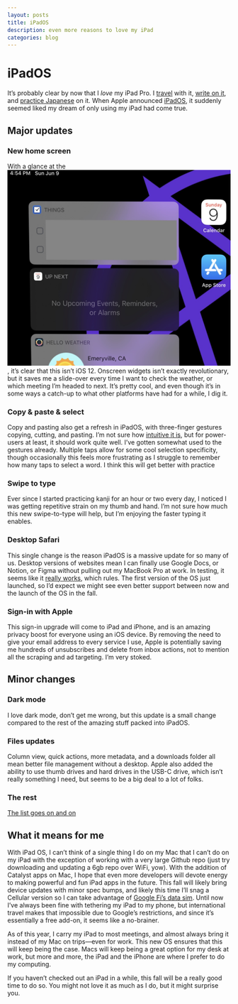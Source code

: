 ```yaml
---
layout: posts
title: iPadOS
description: even more reasons to love my iPad
categories: blog
---
```


# iPadOS

It’s probably clear by now that I _love_ my iPad Pro. I [travel](https://www.brookshelley.com/blog/2019/03/13/travel-kit-update.html) with it, [write on it](https://www.brookshelley.com/blog/2019/05/02/On-Notes-and-ToDos.html), and [practice Japanese](https://www.brookshelley.com/blog/2019/01/27/learning-kanji-again.html) on it. When Apple announced [iPadOS](https://www.apple.com/ipados/ipados-preview/), it suddenly seemed liked my dream of only using my iPad had come true.

## Major updates

### New home screen

With a glance at the ![home screen](/assets/photos/ipadhome.jpg), it’s clear that this isn’t iOS 12. Onscreen widgets isn’t exactly revolutionary, but it saves me a slide-over every time I want to check the weather, or which meeting I’m headed to next. It’s pretty cool, and even though it’s in some ways a catch-up to what other platforms have had for a while, I dig it.

### Copy & paste & select

Copy and pasting also get a refresh in iPadOS, with three-finger gestures copying, cutting, and pasting. I’m not sure how [intuitive it is](https://www.theverge.com/2019/6/6/18654314/apple-ipad-os-ipados-wwdc-first-look-windows-usb-user-interface-new-features), but for power-users at least, it should work quite well. I’ve gotten somewhat used to the gestures already. Multiple taps allow for some cool selection specificity, though occasionally this feels more frustrating as I struggle to remember how many taps to select a word. I think this will get better with practice

### Swipe to type

Ever since I started practicing kanji for an hour or two every day, I noticed I was getting repetitive strain on my thumb and hand. I’m not sure how much this new swipe-to-type will help, but I’m enjoying the faster typing it enables.

### Desktop Safari

This single change is the reason iPadOS is a massive update for so many of us. Desktop versions of websites mean I can finally use Google Docs, or Notion, or Figma without pulling out my MacBook Pro at work. In testing, it seems like it [really works](https://www.theverge.com/2019/6/4/18652163/google-docs-ipad-ipados-safari-apple-wwdc-2019), which rules. The first version of the OS just launched, so I’d expect we might see even better support between now and the launch of the OS in the fall.

### Sign-in with Apple

This sign-in upgrade will come to iPad and iPhone, and is an amazing privacy boost for everyone using an iOS device. By removing the need to give your email address to every service I use, Apple is potentially saving me hundreds of unsubscribes and delete from inbox actions, not to mention all the scraping and ad targeting. I’m very stoked.

## Minor changes

### Dark mode

I love dark mode, don’t get me wrong, but this update is a small change compared to the rest of the amazing stuff packed into iPadOS.

### Files updates

Column view, quick actions, more metadata, and a downloads folder all mean better file management without a desktop. Apple also added the ability to use thumb drives and hard drives in the USB-C drive, which isn’t really something I need, but seems to be a big deal to a lot of folks.

### The rest

[The list goes on and on](https://www.apple.com/ipados/ipados-preview/features/)

## What it means for me

With iPad OS, I can’t think of a single thing I do on my Mac that I can’t do on my iPad with the exception of working with a very large Github repo (just try downloading and updating a 6gb repo over WiFi, yow). With the addition of Catalyst apps on Mac, I hope that even more developers will devote energy to making powerful and fun iPad apps in the future. This fall will likely bring device updates with minor spec bumps, and likely this time I’ll snag a Cellular version so I can take advantage of [Google Fi’s data sim](https://support.google.com/fi/answer/6330195?hl=en). Until now I’ve always been fine with tethering my iPad to my phone, but international travel makes that impossible due to Google’s restrictions, and since it’s essentially a free add-on, it seems like a no-brainer.

As of this year, I carry my iPad to most meetings, and almost always bring it instead of my Mac on trips—even for work. This new OS ensures that this will keep being the case. Macs will keep being a great option for my desk at work, but more and more, the iPad and the iPhone are where I prefer to do my computing.

If you haven’t checked out an iPad in a while, this fall will be a really good time to do so. You might not love it as much as I do, but it might surprise you.